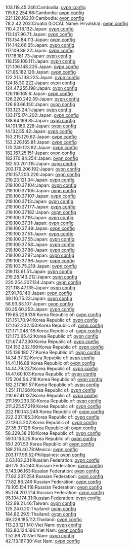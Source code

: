 103.118.45.246:Cambodia: [ovpn config](vpn/103_118_45_246.ovpn)  
119.82.254.66:Cambodia: [ovpn config](vpn/119_82_254_66.ovpn)  
221.120.162.10:Cambodia: [ovpn config](vpn/221_120_162_10.ovpn)  
78.2.42.203:Croatia (LOCAL Name: Hrvatska): [ovpn config](vpn/78_2_42_203.ovpn)  
110.4.218.132:Japan: [ovpn config](vpn/110_4_218_132.ovpn)  
113.147.90.71:Japan: [ovpn config](vpn/113_147_90_71.ovpn)  
113.154.84.113:Japan: [ovpn config](vpn/113_154_84_113.ovpn)  
114.142.66.65:Japan: [ovpn config](vpn/114_142_66_65.ovpn)  
117.109.89.22:Japan: [ovpn config](vpn/117_109_89_22.ovpn)  
117.18.181.73:Japan: [ovpn config](vpn/117_18_181_73.ovpn)  
118.159.108.111:Japan: [ovpn config](vpn/118_159_108_111.ovpn)  
121.106.148.235:Japan: [ovpn config](vpn/121_106_148_235.ovpn)  
121.85.182.126:Japan: [ovpn config](vpn/121_85_182_126.ovpn)  
122.215.138.225:Japan: [ovpn config](vpn/122_215_138_225.ovpn)  
124.18.30.222:Japan: [ovpn config](vpn/124_18_30_222.ovpn)  
124.47.255.198:Japan: [ovpn config](vpn/124_47_255_198.ovpn)  
126.116.165.6:Japan: [ovpn config](vpn/126_116_165_6.ovpn)  
126.220.242.39:Japan: [ovpn config](vpn/126_220_242_39.ovpn)  
126.93.66.150:Japan: [ovpn config](vpn/126_93_66_150.ovpn)  
133.123.24.1:Japan: [ovpn config](vpn/133_123_24_1.ovpn)  
133.175.174.202:Japan: [ovpn config](vpn/133_175_174_202.ovpn)  
138.64.199.85:Japan: [ovpn config](vpn/138_64_199_85.ovpn)  
14.101.160.228:Japan: [ovpn config](vpn/14_101_160_228.ovpn)  
14.132.55.42:Japan: [ovpn config](vpn/14_132_55_42.ovpn)  
153.215.129.62:Japan: [ovpn config](vpn/153_215_129_62.ovpn)  
153.226.165.81:Japan: [ovpn config](vpn/153_226_165_81.ovpn)  
170.249.123.82:Japan: [ovpn config](vpn/170_249_123_82.ovpn)  
182.167.25.151:Japan: [ovpn config](vpn/182_167_25_151.ovpn)  
182.170.84.254:Japan: [ovpn config](vpn/182_170_84_254.ovpn)  
182.50.201.115:Japan: [ovpn config](vpn/182_50_201_115.ovpn)  
203.179.206.192:Japan: [ovpn config](vpn/203_179_206_192.ovpn)  
210.157.200.226:Japan: [ovpn config](vpn/210_157_200_226.ovpn)  
210.20.121.34:Japan: [ovpn config](vpn/210_20_121_34.ovpn)  
219.100.37.104:Japan: [ovpn config](vpn/219_100_37_104.ovpn)  
219.100.37.105:Japan: [ovpn config](vpn/219_100_37_105.ovpn)  
219.100.37.107:Japan: [ovpn config](vpn/219_100_37_107.ovpn)  
219.100.37.13:Japan: [ovpn config](vpn/219_100_37_13.ovpn)  
219.100.37.177:Japan: [ovpn config](vpn/219_100_37_177.ovpn)  
219.100.37.182:Japan: [ovpn config](vpn/219_100_37_182.ovpn)  
219.100.37.19:Japan: [ovpn config](vpn/219_100_37_19.ovpn)  
219.100.37.31:Japan: [ovpn config](vpn/219_100_37_31.ovpn)  
219.100.37.49:Japan: [ovpn config](vpn/219_100_37_49.ovpn)  
219.100.37.51:Japan: [ovpn config](vpn/219_100_37_51.ovpn)  
219.100.37.55:Japan: [ovpn config](vpn/219_100_37_55.ovpn)  
219.100.37.58:Japan: [ovpn config](vpn/219_100_37_58.ovpn)  
219.100.37.86:Japan: [ovpn config](vpn/219_100_37_86.ovpn)  
219.100.37.87:Japan: [ovpn config](vpn/219_100_37_87.ovpn)  
219.100.37.96:Japan: [ovpn config](vpn/219_100_37_96.ovpn)  
219.103.75.219:Japan: [ovpn config](vpn/219_103_75_219.ovpn)  
219.113.61.51:Japan: [ovpn config](vpn/219_113_61_51.ovpn)  
219.28.143.212:Japan: [ovpn config](vpn/219_28_143_212.ovpn)  
220.254.207.134:Japan: [ovpn config](vpn/220_254_207_134.ovpn)  
221.118.47.135:Japan: [ovpn config](vpn/221_118_47_135.ovpn)  
27.91.76.140:Japan: [ovpn config](vpn/27_91_76_140.ovpn)  
39.110.75.23:Japan: [ovpn config](vpn/39_110_75_23.ovpn)  
58.93.83.107:Japan: [ovpn config](vpn/58_93_83_107.ovpn)  
60.35.60.253:Japan: [ovpn config](vpn/60_35_60_253.ovpn)  
119.65.226.136:Korea Republic of: [ovpn config](vpn/119_65_226_136.ovpn)  
121.151.70.94:Korea Republic of: [ovpn config](vpn/121_151_70_94.ovpn)  
121.162.232.150:Korea Republic of: [ovpn config](vpn/121_162_232_150.ovpn)  
121.171.248.116:Korea Republic of: [ovpn config](vpn/121_171_248_116.ovpn)  
121.173.95.42:Korea Republic of: [ovpn config](vpn/121_173_95_42.ovpn)  
121.67.47.230:Korea Republic of: [ovpn config](vpn/121_67_47_230.ovpn)  
124.153.232.169:Korea Republic of: [ovpn config](vpn/124_153_232_169.ovpn)  
125.139.180.77:Korea Republic of: [ovpn config](vpn/125_139_180_77.ovpn)  
14.34.37.32:Korea Republic of: [ovpn config](vpn/14_34_37_32.ovpn)  
14.41.116.88:Korea Republic of: [ovpn config](vpn/14_41_116_88.ovpn)  
14.44.79.237:Korea Republic of: [ovpn config](vpn/14_44_79_237.ovpn)  
14.47.60.103:Korea Republic of: [ovpn config](vpn/14_47_60_103.ovpn)  
175.204.54.218:Korea Republic of: [ovpn config](vpn/175_204_54_218.ovpn)  
182.217.161.57:Korea Republic of: [ovpn config](vpn/182_217_161_57.ovpn)  
1.251.111.168:Korea Republic of: [ovpn config](vpn/1_251_111_168.ovpn)  
210.97.41.137:Korea Republic of: [ovpn config](vpn/210_97_41_137.ovpn)  
211.169.233.30:Korea Republic of: [ovpn config](vpn/211_169_233_30.ovpn)  
211.225.57.219:Korea Republic of: [ovpn config](vpn/211_225_57_219.ovpn)  
222.110.143.248:Korea Republic of: [ovpn config](vpn/222_110_143_248.ovpn)  
222.237.185.3:Korea Republic of: [ovpn config](vpn/222_237_185_3.ovpn)  
27.126.5.202:Korea Republic of: [ovpn config](vpn/27_126_5_202.ovpn)  
27.35.37.126:Korea Republic of: [ovpn config](vpn/27_35_37_126.ovpn)  
58.229.38.218:Korea Republic of: [ovpn config](vpn/58_229_38_218.ovpn)  
59.10.153.25:Korea Republic of: [ovpn config](vpn/59_10_153_25.ovpn)  
59.1.201.53:Korea Republic of: [ovpn config](vpn/59_1_201_53.ovpn)  
189.216.40.78:Mexico: [ovpn config](vpn/189_216_40_78.ovpn)  
203.177.99.52:Philippines: [ovpn config](vpn/203_177_99_52.ovpn)  
2.63.183.231:Russian Federation: [ovpn config](vpn/2_63_183_231.ovpn)  
46.175.35.240:Russian Federation: [ovpn config](vpn/46_175_35_240.ovpn)  
5.143.96.163:Russian Federation: [ovpn config](vpn/5_143_96_163.ovpn)  
77.82.237.254:Russian Federation: [ovpn config](vpn/77_82_237_254.ovpn)  
77.82.86.249:Russian Federation: [ovpn config](vpn/77_82_86_249.ovpn)  
79.105.154.118:Russian Federation: [ovpn config](vpn/79_105_154_118.ovpn)  
85.174.207.214:Russian Federation: [ovpn config](vpn/85_174_207_214.ovpn)  
95.104.174.31:Russian Federation: [ovpn config](vpn/95_104_174_31.ovpn)  
122.99.21.46:Taiwan: [ovpn config](vpn/122_99_21_46.ovpn)  
125.24.0.20:Thailand: [ovpn config](vpn/125_24_0_20.ovpn)  
184.82.29.5:Thailand: [ovpn config](vpn/184_82_29_5.ovpn)  
49.228.185.112:Thailand: [ovpn config](vpn/49_228_185_112.ovpn)  
113.23.121.140:Viet Nam: [ovpn config](vpn/113_23_121_140.ovpn)  
183.80.124.196:Viet Nam: [ovpn config](vpn/183_80_124_196.ovpn)  
1.52.89.70:Viet Nam: [ovpn config](vpn/1_52_89_70.ovpn)  
42.113.167.30:Viet Nam: [ovpn config](vpn/42_113_167_30.ovpn)  
